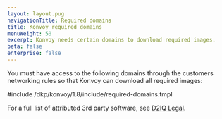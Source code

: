 ```yaml
---
layout: layout.pug
navigationTitle: Required domains
title: Konvoy required domains
menuWeight: 50
excerpt: Konvoy needs certain domains to download required images.
beta: false
enterprise: false
---
```


<!-- markdownlint-disable MD004 MD007 MD025 MD030 MD018-->

You must have access to the following domains through the customers networking rules so that Konvoy can download all required images:

#include /dkp/konvoy/1.8/include/required-domains.tmpl

For a full list of attributed 3rd party software, see [D2IQ Legal](https://d2iq.com/legal/3rd).


